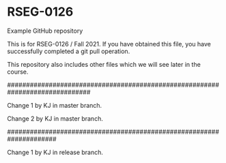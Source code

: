# RSEG-0126
Example GitHub repository

This is for RSEG-0126 / Fall 2021. If you have obtained
this file, you have successfully completed a git pull
operation.

This repository also includes other files which we will see later in the course.

##############################################################################

Change 1 by KJ in master branch.

Change 2 by KJ in master branch.

#####################################################################

Change 1 by KJ in release branch.

